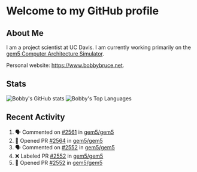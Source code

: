 # Welcome to my GitHub profile

## About Me

I am a project scientist at UC Davis. I am currently working primarily on the [gem5 Computer Architecture Simulator](https://github.com/gem5).

Personal website: <https://www.bobbybruce.net>.

## Stats

![Bobby's GitHub stats](https://github-readme-stats.vercel.app/api?username=bobbyrbruce&show_icons=true&theme=responsive&include_all_commits=true&count_private=true&show=reviews&disable_animations=true)
![Bobby's Top Languages ](https://github-readme-stats.vercel.app/api/top-langs/?username=bobbyrbruce&layout=compact&theme=responsive&count_private=true&langs_count=10&disable_animations=true)

## Recent Activity

<!--START_SECTION:activity-->
1. 🗣 Commented on [#2561](https://github.com/gem5/gem5/pull/2561#issuecomment-3246802333) in [gem5/gem5](https://github.com/gem5/gem5)
2. 💪 Opened PR [#2564](undefined) in [gem5/gem5](https://github.com/gem5/gem5)
3. 🗣 Commented on [#2552](https://github.com/gem5/gem5/pull/2552#issuecomment-3221397905) in [gem5/gem5](https://github.com/gem5/gem5)
4. ❌ Labeled PR [#2552](undefined) in [gem5/gem5](https://github.com/gem5/gem5)
5. 💪 Opened PR [#2552](undefined) in [gem5/gem5](https://github.com/gem5/gem5)
<!--END_SECTION:activity-->
